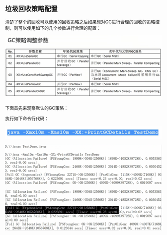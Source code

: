 ## 垃圾回收策略配置

清楚了整个的回收可以使用的回收策略之后如果想对GC进行合理的回收的策略控制，则可以使用如下的几个参数进行合理的配置：

![](/assets/3441517108757_.pic_hd.jpg)

下面首先来观察默认的GC策略：

执行如下命令行代码：

![](/assets/3461517109397_.pic.jpg)

![](/assets/3471517109444_.pic_hd.jpg)

![](/assets/3481517109704_.pic_hd.jpg)


